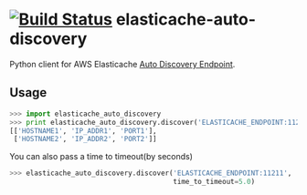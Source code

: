[![Build Status](https://travis-ci.org/lfdesousa/elasticache-auto-discovery.svg?branch=python3.6)](https://travis-ci.org/lfdesousa/elasticache-auto-discovery)
elasticache-auto-discovery
===
Python client for AWS Elasticache [Auto Discovery Endpoint](http://docs.aws.amazon.com/AmazonElastiCache/latest/UserGuide/AutoDiscovery.html).

## Usage

```python
>>> import elasticache_auto_discovery
>>> print elasticache_auto_discovery.discover('ELASTICACHE_ENDPOINT:11211')
[['HOSTNAME1', 'IP_ADDR1', 'PORT1'],
 ['HOSTNAME2', 'IP_ADDR2', 'PORT2']]
```


You can also pass a time to timeout(by seconds)

```python
>>> elasticache_auto_discovery.discover('ELASTICACHE_ENDPOINT:11211',
                                        time_to_timeout=5.0)
```
